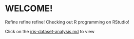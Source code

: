# WELCOME! 

Refine refine refine! Checking out R programming on RStudio!

Click on the [iris-dataset-analysis.md](https://github.com/ad-mz/R-studio/blob/main/iris-dataset-analysis.md) to view

